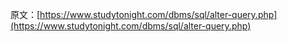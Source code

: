 原文：[https://www.studytonight.com/dbms/sql/alter-query.php](https://www.studytonight.com/dbms/sql/alter-query.php)